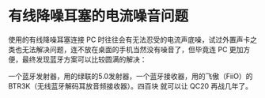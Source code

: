 # 有线降噪耳塞的电流噪音问题

使用的有线降噪耳塞连接 PC 时往往会有无法忍受的电流声底噪，试过外置声卡之类也无法解决问题，连不放在桌面的手机当然没有噪音了，但毕竟连 PC 更加方便，最终发现蓝牙方案可以比较圆满的解决：

一个蓝牙发射器，用的绿联的5.0发射器，一个蓝牙接收器，用的飞傲（FiiO）的 BTR3K（无线蓝牙解码耳放音频接收器）。四百块 就可以让 QC20 再战几年了。

